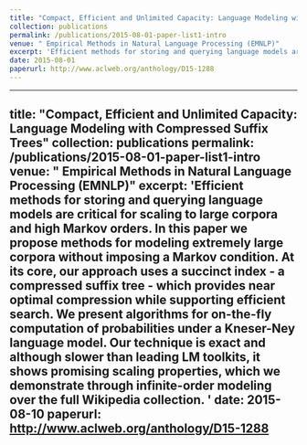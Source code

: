 ```yaml
---
title: "Compact, Efficient and Unlimited Capacity: Language Modeling with Compressed Suffix Trees"
collection: publications
permalink: /publications/2015-08-01-paper-list1-intro
venue: " Empirical Methods in Natural Language Processing (EMNLP)"
excerpt: 'Efficient methods for storing and querying language models are critical for scaling to large corpora and high Markov orders. In this paper we propose methods for modeling extremely large corpora without imposing a Markov condition. At its core, our approach uses a succinct index - a compressed suffix tree - which provides near optimal compression while supporting efficient search. We present algorithms for on-the-fly computation of probabilities under a Kneser-Ney language model. Our technique is exact and although slower than leading LM toolkits, it shows promising scaling properties, which we demonstrate through infinite-order modeling over the full Wikipedia collection. '
date: 2015-08-01
paperurl: http://www.aclweb.org/anthology/D15-1288
---
```



---
title: "Compact, Efficient and Unlimited Capacity: Language Modeling with Compressed Suffix Trees"
collection: publications
permalink: /publications/2015-08-01-paper-list1-intro
venue: " Empirical Methods in Natural Language Processing (EMNLP)"
excerpt: 'Efficient methods for storing and querying language models are critical for scaling to large corpora and high Markov orders. In this paper we propose methods for modeling extremely large corpora without imposing a Markov condition. At its core, our approach uses a succinct index - a compressed suffix tree - which provides near optimal compression while supporting efficient search. We present algorithms for on-the-fly computation of probabilities under a Kneser-Ney language model. Our technique is exact and although slower than leading LM toolkits, it shows promising scaling properties, which we demonstrate through infinite-order modeling over the full Wikipedia collection. '
date: 2015-08-10
paperurl: http://www.aclweb.org/anthology/D15-1288
---
